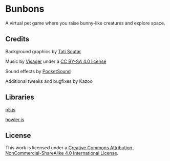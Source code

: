 # Bunbons

A virtual pet game where you raise bunny-like creatures and explore space.

## Credits

Background graphics by [Tati Soutar](http://tatianasoutar.com/)

Music by [Visager](https://freemusicarchive.org/music/Visager) under a [CC BY-SA 4.0 license](https://creativecommons.org/licenses/by-sa/4.0/)

Sound effects by [PocketSound](https://pocket-se.info/)

Additional tweaks and bugfixes by Kazoo

## Libraries

[p5.js](https://p5js.org/)

[howler.js](https://github.com/goldfire/howler.js)

## License

This work is licensed under a
[Creative Commons Attribution-NonCommercial-ShareAlike 4.0 International License](http://creativecommons.org/licenses/by-nc-sa/4.0/).
